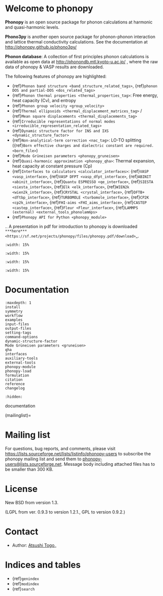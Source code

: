 # Welcome to phonopy

**Phonopy** is an open source package for phonon calculations at harmonic and
quasi-harmonic levels.

**Phono3py** is another open source package for phonon-phonon interaction and
lattice thermal conductivity calculations. See the documentation at
http://phonopy.github.io/phono3py/

**Phonon database**: A collection of first principles phonon calculations is
available as open data at http://phonondb.mtl.kyoto-u.ac.jp/ , where the raw
data of phonopy & VASP results are downloaded.

The following features of phonopy are highlighted:

- {ref}`Phonon band structure <band_structure_related_tags>`,
  {ref}`phonon DOS and partial-DOS <dos_related_tags>`
- {ref}`Phonon thermal properties <thermal_properties_tag>`: Free energy, heat
  capacity (Cv), and entropy
- {ref}`Phonon group velocity <group_velocity>`
- {ref}`Thermal ellipsoids <thermal_displacement_matrices_tag>` /
  {ref}`Mean square displacements <thermal_displacements_tag>`
- {ref}`Irreducible representations of normal modes <irreducible_representation_related_tags>`
- {ref}`Dynamic structure factor for INS and IXS <dynamic_structure_factor>`
- {ref}`Non-analytical-term correction <nac_tag>`: LO-TO splitting
  ({ref}`Born effective charges and dielectric constant are required. <born_file>`)
- {ref}`Mode Grüneisen parameters <phonopy_gruneisen>`
- {ref}`Quasi-harmonic approximation <phonopy_qha>`: Thermal expansion, heat
  capacity at constant pressure (Cp)
- {ref}`Interfaces to calculators <calculator_interfaces>`:
  {ref}`VASP <vasp_interface>`, {ref}`VASP DFPT <vasp_dfpt_interface>`,
  {ref}`ABINIT <abinit_interface>`, {ref}`Quantu ESPRESSO <qe_interface>`,
  {ref}`SIESTA <siesta_interface>`, {ref}`Elk <elk_interface>`,
  {ref}`WIEN2k <wien2k_interface>`, {ref}`CRYSTAL <crystal_interface>`,
  {ref}`DFTB+ <dftbp_interface>`, {ref}`TURBOMOLE <turbomole_interface>`,
  {ref}`CP2K <cp2k_interface>`, {ref}`FHI-aims <FHI_aims_interface>`,
  {ref}`CASTEP <castep_interface>`, {ref}`Fleur <Fleur_interface>`,
  {ref}`LAMMPS (external) <external_tools_phonolammps>`
- {ref}`Phonopy API for Python <phonopy_module>`

.. A presentation in pdf for introduction to phonopy is downloaded
`***here*** <https://sf.net/projects/phonopy/files/phonopy.pdf/download>`\_.

```{image} band.png
:width: 15%
```

```{image} pdos.png
:width: 15%
```

```{image} thermalprop.png
:width: 15%
```

```{image} QHA.png
:width: 15%
```

# Documentation

```{toctree}
:maxdepth: 1
install
symmetry
workflow
examples
input-files
output-files
setting-tags
command-options
dynamic-structure-factor
Mode Grüneisen parameters <gruneisen>
qha
interfaces
auxiliary-tools
external-tools
phonopy-module
phonopy-load
formulation
citation
reference
changelog
```

<!-- Latex master doc is documentation.rst. But documentation.rst is not included
for html. -->

```{toctree}
:hidden:
```

documentation

(mailinglist)=

# Mailing list

For questions, bug reports, and comments, please visit
https://lists.sourceforge.net/lists/listinfo/phonopy-users to subscribe the
phonopy mailing list and send them to phonopy-users@lists.sourceforge.net.
Message body including attached files has to be smaller than 300 KB.

# License

New BSD from version 1.3.

(LGPL from ver. 0.9.3 to version 1.2.1., GPL to version 0.9.2.)

# Contact

- Author: [Atsushi Togo](http://atztogo.github.io/)\_

# Indices and tables

- {ref}`genindex`
- {ref}`modindex`
- {ref}`search`
